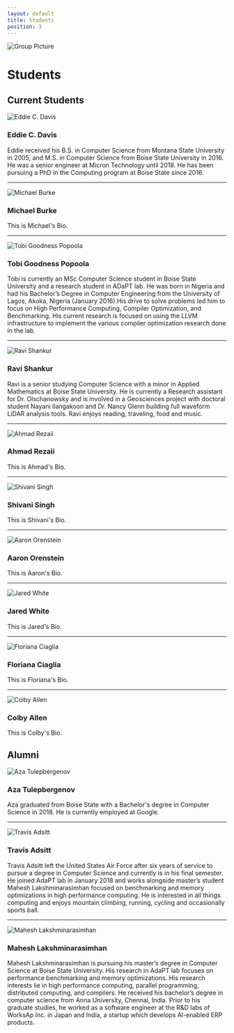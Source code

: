```yaml
---
layout: default
title: Students
position: 3
---
```


![Group Picture](/assets/img/fixme.jpg)

# Students

## Current Students

![Eddie C. Davis](/assets/img/DSC01368-300x279.jpg)

### Eddie C. Davis

Eddie received his B.S. in Computer Science from Montana State University in 2005, and M.S. in Computer Science from Boise State University in 2016. He was a senior engineer at Micron Technology until 2018. He has been pursuing a PhD in the Computing program at Boise State since 2016.

* * *

![Michael Burke](/assets/img/fixme.png)

### Michael Burke

This is Michael's Bio.

* * *

![Tobi Goodness Popoola](/assets/img/tobi-picture-300x300.jpg)

### Tobi Goodness Popoola

Tobi is currently an MSc Computer Science student in Boise State University and a research student in ADaPT lab. He was born in Nigeria and had his Bachelor’s Degree in Computer Engineering from the University of Lagos, Akoka, Nigeria (January 2016).His drive to solve problems led him to focus on High Performance Computing, Compiler Optimization, and Benchmarking. His current research is focused on using the LLVM infrastructure to implement the various compiler optimization research done in the lab.

* * *

![Ravi Shankur](/assets/img/ravi-hs-300x215.png)

### Ravi Shankur

Ravi is a senior studying Computer Science with a minor in Applied Mathematics at Boise State University. He is currently a Research assistant for Dr. Olschanowsky and is involved in a Geosciences project with doctoral student Nayani Ilangakoon and Dr. Nancy Glenn building full waveform LiDAR analysis tools. Ravi enjoys reading, traveling, food and music.

* * *

![Ahmad Rezaii](/assets/img/fixme.png)

### Ahmad Rezaii

This is Ahmad's Bio.

* * *

![Shivani Singh](/assets/img/fixme.png)

### Shivani Singh

This is Shivani's Bio.

* * *

![Aaron Orenstein](/assets/img/fixme.png)

### Aaron Orenstein

This is Aaron's Bio.

* * *

![Jared White](/assets/img/fixme.png)

### Jared White

This is Jared's Bio.

* * *

![Floriana Ciaglia](/assets/img/fixme.png)

### Floriana Ciaglia

This is Floriana's Bio.

* * *

![Colby Allen](/assets/img/fixme.png)

### Colby Allen

This is Colby's Bio.


## Alumni

![Aza Tulepbergenov](/assets/img/20180821163328-46566.jpg)

### Aza Tulepbergenov

Aza graduated from Boise State with a Bachelor's degree in Computer Science in 2018. He is currently employed at Google.

* * *

![Travis Adsitt](/assets/img/DSC01370.jpg)

### Travis Adsitt

Travis Adsitt left the United States Air Force after six years of service to pursue a degree in Computer Science and currently is in his final semester. He joined AdaPT lab in January 2018 and works alongside master’s student Mahesh Lakshminarasimhan focused on benchmarking and memory optimizations in high performance computing. He is interested in all things computing and enjoys mountain climbing, running, cycling and occasionally sports ball.	

* * *

![Mahesh Lakshminarasimhan](/assets/img/Maheshs_Pic-277x300.png)

### Mahesh Lakshminarasimhan

Mahesh Lakshminarasimhan is pursuing his master’s degree in Computer Science at Boise State University. His research in AdaPT lab focuses on performance benchmarking and memory optimizations. His research interests lie in high performance computing, parallel programming, distributed computing, and compilers. He received his bachelor’s degree in computer science from Anna University, Chennai, India. Prior to his graduate studies, he worked as a software engineer at the R&D labs of WorksAp Inc. in Japan and India, a startup which develops AI-enabled ERP products.